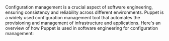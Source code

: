 Configuration management is a crucial aspect of software engineering, ensuring consistency and reliability across different environments. Puppet is a widely used configuration management tool that automates the provisioning and management of infrastructure and applications. Here's an overview of how Puppet is used in software engineering for configuration management:
